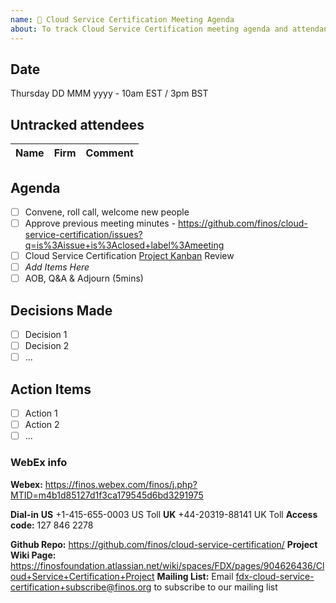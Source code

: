 ```yaml
---
name: 🤝 Cloud Service Certification Meeting Agenda
about: To track Cloud Service Certification meeting agenda and attendance
---
```


## Date
Thursday DD MMM yyyy - 10am EST / 3pm BST

## Untracked attendees
| Name | Firm | Comment |
|:---------|:------------|:-----|

## Agenda

- [ ] Convene, roll call, welcome new people
- [ ] Approve previous meeting minutes - https://github.com/finos/cloud-service-certification/issues?q=is%3Aissue+is%3Aclosed+label%3Ameeting
- [ ] Cloud Service Certification [Project Kanban](https://github.com/orgs/finos/projects/1) Review
- [ ] _Add Items Here_
- [ ] AOB, Q&A & Adjourn (5mins)

## Decisions Made
- [ ] Decision 1
- [ ] Decision 2
- [ ] ...

## Action Items
- [ ] Action 1
- [ ] Action 2
- [ ] ...

### WebEx info
**Webex:** 
https://finos.webex.com/finos/j.php?MTID=m4b1d85127d1f3ca179545d6bd3291975

**Dial-in**
**US** +1-415-655-0003 US Toll
**UK** +44-20319-88141 UK Toll
**Access code:** 127 846 2278

**Github Repo:** https://github.com/finos/cloud-service-certification/
**Project Wiki Page:** https://finosfoundation.atlassian.net/wiki/spaces/FDX/pages/904626436/Cloud+Service+Certification+Project 
**Mailing List:** Email fdx-cloud-service-certification+subscribe@finos.org to subscribe to our mailing list